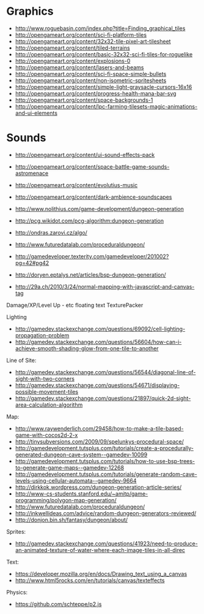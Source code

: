 
Graphics
========
* http://www.roguebasin.com/index.php?title=Finding_graphical_tiles
* http://opengameart.org/content/sci-fi-platform-tiles
* http://opengameart.org/content/32x32-tile-pixel-art-tilesheet
* http://opengameart.org/content/tiled-terrains
* http://opengameart.org/content/basic-32x32-sci-fi-tiles-for-roguelike
* <http://opengameart.org/content/explosions-0>
* http://opengameart.org/content/lasers-and-beams
* http://opengameart.org/content/sci-fi-space-simple-bullets
* <http://opengameart.org/content/non-isometric-spritesheets>
* <http://opengameart.org/content/simple-light-graysacle-cursors-16x16>
* http://opengameart.org/content/progress-health-mana-bar-svg
* <http://opengameart.org/content/space-backgrounds-1>
* <http://opengameart.org/content/lpc-farming-tilesets-magic-animations-and-ui-elements>

Sounds
======
* <http://opengameart.org/content/ui-sound-effects-pack>
* http://opengameart.org/content/space-battle-game-sounds-astromenace
* http://opengameart.org/content/evolutius-music
* http://opengameart.org/content/dark-ambience-soundscapes


* <http://www.nolithius.com/game-development/dungeon-generation>
* <http://pcg.wikidot.com/pcg-algorithm:dungeon-generation>
* <http://ondras.zarovi.cz/algo/>
* <http://www.futuredatalab.com/proceduraldungeon/>
* <http://gamedeveloper.texterity.com/gamedeveloper/201002?pg=42#pg42>
* <http://doryen.eptalys.net/articles/bsp-dungeon-generation/>
* <http://29a.ch/2010/3/24/normal-mapping-with-javascript-and-canvas-tag>











Damage/XP/Level Up - etc floating text
TexturePacker

Lighting
- http://gamedev.stackexchange.com/questions/69092/cell-lighting-propagation-problem
- http://gamedev.stackexchange.com/questions/56604/how-can-i-achieve-smooth-shading-glow-from-one-tile-to-another

Line of Site:
- http://gamedev.stackexchange.com/questions/56544/diagonal-line-of-sight-with-two-corners
- http://gamedev.stackexchange.com/questions/54671/displaying-possible-movement-tiles
- http://gamedev.stackexchange.com/questions/21897/quick-2d-sight-area-calculation-algorithm

Map:
- http://www.raywenderlich.com/29458/how-to-make-a-tile-based-game-with-cocos2d-2-x
- http://tinysubversions.com/2009/09/spelunkys-procedural-space/
- http://gamedevelopment.tutsplus.com/tutorials/create-a-procedurally-generated-dungeon-cave-system--gamedev-10099
- http://gamedevelopment.tutsplus.com/tutorials/how-to-use-bsp-trees-to-generate-game-maps--gamedev-12268
- http://gamedevelopment.tutsplus.com/tutorials/generate-random-cave-levels-using-cellular-automata--gamedev-9664
- http://dirkkok.wordpress.com/dungeon-generation-article-series/
- http://www-cs-students.stanford.edu/~amitp/game-programming/polygon-map-generation/
- http://www.futuredatalab.com/proceduraldungeon/
- http://inkwellideas.com/advice/random-dungeon-generators-reviewed/
- http://donjon.bin.sh/fantasy/dungeon/about/




Sprites:
- http://gamedev.stackexchange.com/questions/41923/need-to-produce-an-animated-texture-of-water-where-each-image-tiles-in-all-direc


Text:
- https://developer.mozilla.org/en/docs/Drawing_text_using_a_canvas
- http://www.html5rocks.com/en/tutorials/canvas/texteffects

Physics:
- https://github.com/schteppe/p2.js
